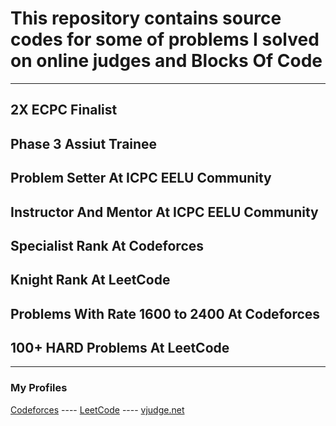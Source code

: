 <h1>This repository contains source codes for some of problems I solved on online judges and Blocks Of Code</h1>
<hr>
<h2>2X ECPC Finalist</h2>
<h2>Phase 3 Assiut Trainee</h2>
<h2>Problem Setter At ICPC EELU Community</h2>
<h2>Instructor And Mentor At ICPC EELU Community</h2>
<h2>Specialist Rank At Codeforces</h2>
<h2>Knight Rank At LeetCode</h2>
<h2>Problems With Rate 1600 to 2400 At Codeforces</h2>
<h2>100+ HARD Problems At LeetCode</h2>

<hr>
<h3>My Profiles</h3>

[Codeforces](https://codeforces.com/profile/Ahmed_Sayed-) ----  [LeetCode](https://leetcode.com/u/AhmedSayed1/) ---- [vjudge.net](https://vjudge.net/user/Ahmed_SA)
